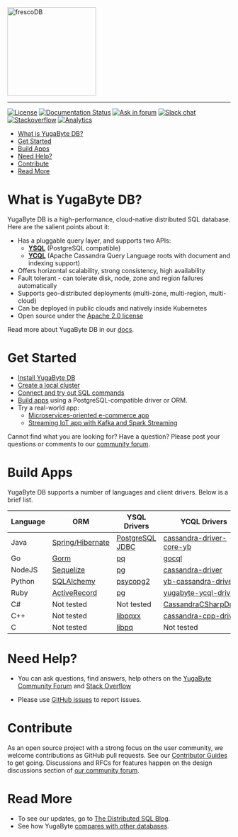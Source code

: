 <img src="https://github.com/frescodb/frescodb/blob/master/frescodb.png" align="center" height="200" alt="frescoDB"/>

---------------------------------------

[![License](https://img.shields.io/badge/License-Apache%202.0-blue.svg)](https://opensource.org/licenses/Apache-2.0)
[![Documentation Status](https://readthedocs.org/projects/ansicolortags/badge/?version=latest)](https://docs.yugabyte.com/)
[![Ask in forum](https://img.shields.io/badge/ask%20us-forum-orange.svg)](https://forum.yugabyte.com/)
[![Slack chat](https://img.shields.io/badge/chat-on%20Slack-blueviolet.svg)](https://www.yugabyte.com/slack)
[![Stackoverflow](https://img.shields.io/badge/discuss-Stackoverflow-red.svg)](https://stackoverflow.com/questions/tagged/yugabyte-db)
[![Analytics](https://yugabyte.appspot.com/UA-104956980-4/home?pixel&useReferer)](https://github.com/YugaByte/ga-beacon)

- [What is YugaByte DB?](#what-is-yugabyte-db)
- [Get Started](#get-started)
- [Build Apps](#build-apps)
- [Need Help?](#need-help)
- [Contribute](#contribute)
- [Read More](#read-more)

# What is YugaByte DB?

YugaByte DB is a high-performance, cloud-native distributed SQL database. Here are the salient points about it:
* Has a pluggable query layer, and supports two APIs:
    * **[YSQL](https://docs.yugabyte.com/latest/api/ysql/)** (PostgreSQL compatible)
    * **[YCQL](https://docs.yugabyte.com/latest/api/ycql/)** (Apache Cassandra Query Language roots with document and indexing support)
* Offers horizontal scalability, strong consistency, high availability
* Fault tolerant - can tolerate disk, node, zone and region failures automatically
* Supports geo-distributed deployments (multi-zone, multi-region, multi-cloud)
* Can be deployed in public clouds and natively inside Kubernetes
* Open source under the [Apache 2.0 license](https://github.com/YugaByte/yugabyte-db/blob/master/LICENSE.txt)

Read more about YugaByte DB in our [docs](https://docs.yugabyte.com/latest/introduction/).

# Get Started

* [Install YugaByte DB](https://docs.yugabyte.com/latest/quick-start/install/)
* [Create a local cluster](https://docs.yugabyte.com/latest/quick-start/create-local-cluster/)
* [Connect and try out SQL commands](https://docs.yugabyte.com/latest/quick-start/explore-ysql/)
* [Build apps](https://docs.yugabyte.com/latest/develop/build-apps/) using a PostgreSQL-compatible driver or ORM.
* Try a real-world app:
    * [Microservices-oriented e-commerce app](https://github.com/YugaByte/yugastore-java)
    * [Streaming IoT app with Kafka and Spark Streaming](https://docs.yugabyte.com/latest/develop/realworld-apps/iot-spark-kafka-ksql/)

Cannot find what you are looking for? Have a question? Please post your questions or comments to our [community forum](https://forum.yugabyte.com).

# Build Apps

YugaByte DB supports a number of languages and client drivers. Below is a brief list.

| Language  | ORM | YSQL Drivers | YCQL Drivers |
| --------- | --- | ------------ | ------------ |
| Java  | [Spring/Hibernate](https://docs.yugabyte.com/latest/develop/build-apps/java/ysql-spring-data/) | [PostgreSQL JDBC](https://docs.yugabyte.com/latest/develop/build-apps/java/ysql-jdbc/) | [cassandra-driver-core-yb](https://docs.yugabyte.com/latest/develop/build-apps/java/ycql/)
| Go  | [Gorm](https://github.com/YugaByte/orm-examples) | [pq](https://docs.yugabyte.com/latest/develop/build-apps/go/#ysql) | [gocql](https://docs.yugabyte.com/latest/develop/build-apps/go/#ycql)
| NodeJS  | [Sequelize](https://github.com/YugaByte/orm-examples) | [pg](https://docs.yugabyte.com/latest/develop/build-apps/nodejs/#ysql) | [cassandra-driver](https://docs.yugabyte.com/latest/develop/build-apps/nodejs/#ycql)
| Python  | [SQLAlchemy](https://github.com/YugaByte/orm-examples) | [psycopg2](https://docs.yugabyte.com/latest/develop/build-apps/python/#ysql) | [yb-cassandra-driver](https://docs.yugabyte.com/latest/develop/build-apps/python/#ycql)
| Ruby  | [ActiveRecord](https://github.com/YugaByte/orm-examples) | [pg](https://docs.yugabyte.com/latest/develop/build-apps/ruby/#ysql) | [yugabyte-ycql-driver](https://docs.yugabyte.com/latest/develop/build-apps/ruby/#ycql)
| C#  | Not tested | Not tested | [CassandraCSharpDriver](https://docs.yugabyte.com/latest/develop/build-apps/csharp/#ycql)
| C++ | Not tested | [libpqxx](https://docs.yugabyte.com/latest/develop/build-apps/cpp/#ysql) | [cassandra-cpp-driver](https://docs.yugabyte.com/latest/develop/build-apps/cpp/#ycql)
| C   | Not tested | [libpq](https://docs.yugabyte.com/latest/develop/build-apps/c/#ysql) | Not tested


# Need Help?

* You can ask questions, find answers, help others on the [YugaByte Community Forum](https://forum.yugabyte.com) and [Stack Overflow](https://stackoverflow.com/questions/tagged/yugabyte-db)

* Please use [GitHub issues](https://github.com/YugaByte/yugabyte-db/issues) to report issues.

# Contribute

As an open source project with a strong focus on the user community, we welcome contributions as GitHub pull requests. See our [Contributor Guides](https://docs.yugabyte.com/latest/contribute/) to get going. Discussions and RFCs for features happen on the design discussions section of [our community forum](https://forum.yugabyte.com).

# Read More

* To see our updates, go to [The Distributed SQL Blog](https://blog.yugabyte.com/).
* See how YugaByte [compares with other databases](https://docs.yugabyte.com/latest/comparisons/). 
